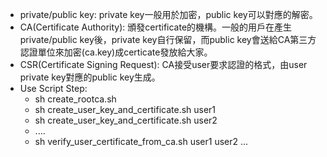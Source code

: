 
* private/public key: private key一般用於加密，public key可以對應的解密。
* CA(Certificate Authority): 頒發certificate的機構。一般的用戶在產生private/public key後，private key自行保留，而public key會送給CA第三方認證單位來加密(ca.key)成certicate發放給大家。
* CSR(Certificate Signing Request): CA接受user要求認證的格式，由user private key對應的public key生成。
* Use Script Step:
  * sh create_rootca.sh
  * sh create_user_key_and_certificate.sh user1
  * sh create_user_key_and_certificate.sh user2
  * ....
  * sh verify_user_certificate_from_ca.sh user1 user2 ...
